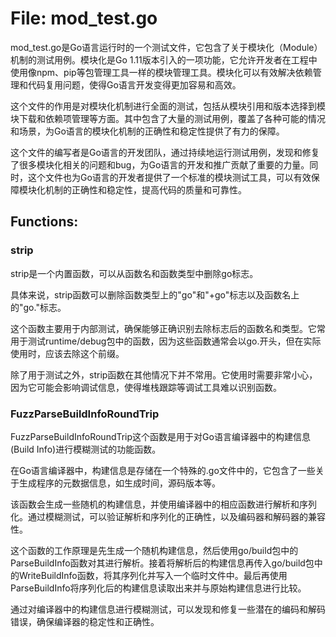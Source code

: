 # File: mod_test.go

mod_test.go是Go语言运行时的一个测试文件，它包含了关于模块化（Module）机制的测试用例。模块化是Go 1.11版本引入的一项功能，它允许开发者在工程中使用像npm、pip等包管理工具一样的模块管理工具。模块化可以有效解决依赖管理和代码复用问题，使得Go语言开发变得更加容易和高效。

这个文件的作用是对模块化机制进行全面的测试，包括从模块引用和版本选择到模块下载和依赖项管理等方面。其中包含了大量的测试用例，覆盖了各种可能的情况和场景，为Go语言的模块化机制的正确性和稳定性提供了有力的保障。

这个文件的编写者是Go语言的开发团队，通过持续地运行测试用例，发现和修复了很多模块化相关的问题和bug，为Go语言的开发和推广贡献了重要的力量。同时，这个文件也为Go语言的开发者提供了一个标准的模块测试工具，可以有效保障模块化机制的正确性和稳定性，提高代码的质量和可靠性。

## Functions:

### strip

strip是一个内置函数，可以从函数名和函数类型中删除go标志。

具体来说，strip函数可以删除函数类型上的"go"和"+go"标志以及函数名上的"go."标志。

这个函数主要用于内部测试，确保能够正确识别去除标志后的函数名和类型。它常用于测试runtime/debug包中的函数，因为这些函数通常会以go.开头，但在实际使用时，应该去除这个前缀。

除了用于测试之外，strip函数在其他情况下并不常用。它使用时需要非常小心，因为它可能会影响调试信息，使得堆栈跟踪等调试工具难以识别函数。



### FuzzParseBuildInfoRoundTrip

FuzzParseBuildInfoRoundTrip这个函数是用于对Go语言编译器中的构建信息(Build Info)进行模糊测试的功能函数。

在Go语言编译器中，构建信息是存储在一个特殊的.go文件中的，它包含了一些关于生成程序的元数据信息，如生成时间，源码版本等。

该函数会生成一些随机的构建信息，并使用编译器中的相应函数进行解析和序列化。通过模糊测试，可以验证解析和序列化的正确性，以及编码器和解码器的兼容性。

这个函数的工作原理是先生成一个随机构建信息，然后使用go/build包中的ParseBuildInfo函数对其进行解析。接着将解析后的构建信息再传入go/build包中的WriteBuildInfo函数，将其序列化并写入一个临时文件中。最后再使用ParseBuildInfo将序列化后的构建信息读取出来并与原始构建信息进行比较。

通过对编译器中的构建信息进行模糊测试，可以发现和修复一些潜在的编码和解码错误，确保编译器的稳定性和正确性。



